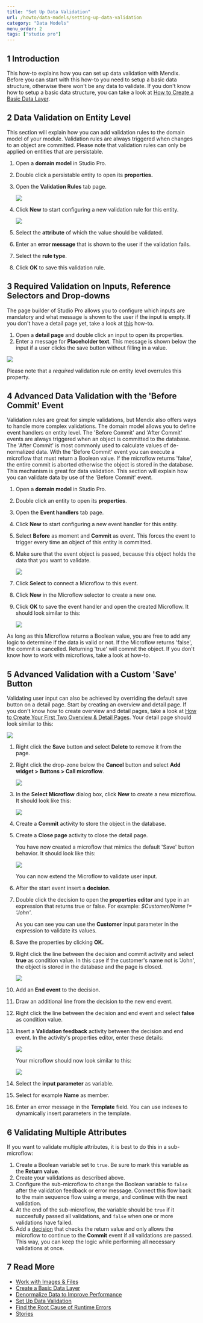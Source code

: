 ```yaml
---
title: "Set Up Data Validation"
url: /howto/data-models/setting-up-data-validation
category: "Data Models"
menu_order: 2
tags: ["studio pro"]
---
```


## 1 Introduction

This how-to explains how you can set up data validation with Mendix. Before you can start with this how-to you need to setup a basic data structure, otherwise there won't be any data to validate. If you don't know how to setup a basic data structure, you can take a look at [How to Create a Basic Data Layer](create-a-basic-data-layer).

## 2 Data Validation on Entity Level

This section will explain how you can add validation rules to the domain model of your module. Validation rules are always triggered when changes to an object are committed. Please note that validation rules can only be applied on entities that are persistable.

1.  Open a **domain model** in Studio Pro.
2.  Double click a persistable entity to open its **properties.**
3.  Open the **Validation Rules** tab page.

    ![](/attachments/howto/data-models/setting-up-data-validation/18582149.png)

4.  Click **New** to start configuring a new validation rule for this entity.

    ![](/attachments/howto/data-models/setting-up-data-validation/18582148.png)

5.  Select the **attribute** of which the value should be validated.
6.  Enter an **error message** that is shown to the user if the validation fails.
7.  Select the **rule type**.
8.  Click **OK** to save this validation rule.

## 3 Required Validation on Inputs, Reference Selectors and Drop-downs

The page builder of Studio Pro allows you to configure which inputs are mandatory and what message is shown to the user if the input is empty. If you don't have a detail page yet, take a look at [this](/howto/front-end/create-your-first-two-overview-and-detail-pages) how-to.

1.  Open a **detail page** and double click an input to open its properties.
2.  Enter a message for **Placeholder text**. This message is shown below the input if a user clicks the save button without filling in a value.

![](/attachments/howto/data-models/setting-up-data-validation/18582144.png)

Please note that a _required_ validation rule on entity level overrules this property.

## 4 Advanced Data Validation with the 'Before Commit' Event

Validation rules are great for simple validations, but Mendix also offers ways to handle more complex validations. The domain model allows you to define event handlers on entity level. The 'Before Commit' and 'After Commit' events are always triggered when an object is committed to the database. The 'After Commit' is most commonly used to calculate values of de-normalized data. With the 'Before Commit' event you can execute a microflow that must return a Boolean value. If the microflow returns 'false', the entire commit is aborted otherwise the object is stored in the database. This mechanism is great for data validation. This section will explain how you can validate data by use of the 'Before Commit' event.

1.  Open a **domain model** in Studio Pro.
2.  Double click an entity to open its **properties**.
3.  Open the **Event handlers** tab page.
4.  Click **New** to start configuring a new event handler for this entity.
5.  Select **Before** as moment and **Commit** as event. This forces the event to trigger every time an object of this entity is committed.
6.  Make sure that the event object is passed, because this object holds the data that you want to validate.

    ![](/attachments/howto/data-models/setting-up-data-validation/18582146.png)

7.  Click **Select** to connect a Microflow to this event.
8.  Click **New** in the Microflow selector to create a new one.
9.  Click **OK** to save the event handler and open the created Microflow. It should look similar to this:

    ![](/attachments/howto/data-models/setting-up-data-validation/18582145.png)

As long as this Microflow returns a Boolean value, you are free to add any logic to determine if the data is valid or not. If the Microflow returns 'false', the commit is cancelled. Returning 'true' will commit the object. If you don't know how to work with microflows, take a look at how-to.

## 5 Advanced Validation with a Custom 'Save' Button

Validating user input can also be achieved by overriding the default save button on a detail page. Start by creating an overview and detail page. If you don't know how to create overview and detail pages, take a look at [How to Create Your First Two Overview & Detail Pages](/howto/front-end/create-your-first-two-overview-and-detail-pages). Your detail page should look similar to this:

![](/attachments/howto/data-models/setting-up-data-validation/18582143.png)

1.  Right click the **Save** button and select **Delete** to remove it from the page.
2.  Right click the drop-zone below the **Cancel** button and select **Add widget > Buttons > Call microflow**.

    ![](/attachments/howto/data-models/setting-up-data-validation/18582142.png)

3.  In the **Select Microflow** dialog box, click **New** to create a new microflow. It should look like this:

    ![](/attachments/howto/data-models/setting-up-data-validation/18582141.png)

4.  Create a **Commit** activity to store the object in the database.
5.  Create a **Close page** activity to close the detail page.

    You have now created a microflow that mimics the default 'Save' button behavior. It should look like this:
    
    ![](/attachments/howto/data-models/setting-up-data-validation/18582140.png)

    You can now extend the Microflow to validate user input.
6.  After the start event insert a **decision**.
7.  Double click the decision to open the **properties editor** and type in an expression that returns true or false. For example: _$Customer/Name != 'John'_.

    As you can see you can use the **Customer** input parameter in the expression to validate its values.
8. Save the properties by clicking **OK.**
9. Right click the line between the decision and commit activity and select **true** as condition value. In this case if the customer's name not is 'John', the object is stored in the database and the page is closed.

    ![](/attachments/howto/data-models/setting-up-data-validation/18582139.png)

10. Add an **End event** to the decision.
11. Draw an additional line from the decision to the new end event.
12. Right click the line between the decision and end event and select **false** as condition value.
13. Insert a **Validation feedback** activity between the decision and end event. In the activity's properties editor, enter these details:

    ![](/attachments/howto/data-models/setting-up-data-validation/18582137.png)

    Your microflow should now look similar to this:

    ![](/attachments/howto/data-models/setting-up-data-validation/18582138.png)

14. Select the **input parameter** as variable.
15. Select for example **Name** as member.
16. Enter an error message in the **Template** field. You can use indexes to dynamically insert parameters in the template.

## 6 Validating Multiple Attributes

If you want to validate multiple attributes, it is best to do this in a sub-microflow:

1. Create a Boolean variable set to `true`. Be sure to mark this variable as the **Return value**.
2. Create your validations as described above.
3. Configure the sub-microflow to change the Boolean variable to `false` after the validation feedback or error message. Connect this flow back to the main sequence flow using a merge, and continue with the next validation.
4. At the end of the sub-microflow, the variable should be `true` if it succesfully passed all validations, and `false` when one or more validations have failed. 
5. Add a [decision](/refguide/decision) that checks the return value and only allows the microflow to continue to the **Commit** event if all validations are passed. This way, you can keep the logic while performing all necessary validations at once.

## 7 Read More

* [Work with Images & Files](working-with-images-and-files)
* [Create a Basic Data Layer](create-a-basic-data-layer)
* [Denormalize Data to Improve Performance](denormalize-data-to-improve-performance)
* [Set Up Data Validation](setting-up-data-validation)
* [Find the Root Cause of Runtime Errors](/howto/monitoring-troubleshooting/finding-the-root-cause-of-runtime-errors)
* [Stories](/developerportal/collaborate/stories)
